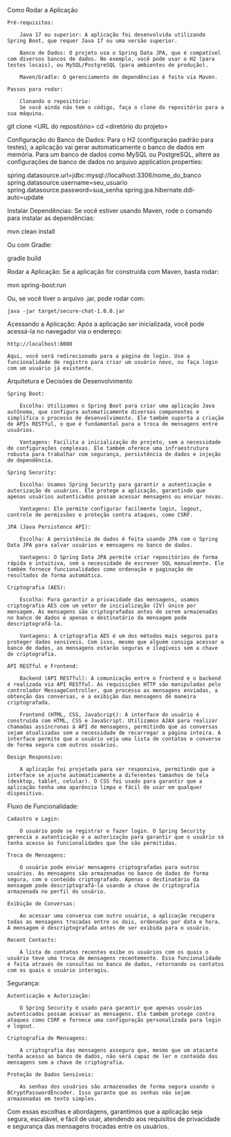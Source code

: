 Como Rodar a Aplicação

    Pré-requisitos:

        Java 17 ou superior: A aplicação foi desenvolvida utilizando Spring Boot, que requer Java 17 ou uma versão superior.

        Banco de Dados: O projeto usa o Spring Data JPA, que é compatível com diversos bancos de dados. No exemplo, você pode usar o H2 (para testes locais), ou MySQL/PostgreSQL (para ambientes de produção).

        Maven/Gradle: O gerenciamento de dependências é feito via Maven.

    Passos para rodar:

        Clonando o repositório:
        Se você ainda não tem o código, faça o clone do repositório para a sua máquina.

git clone <URL do repositório>
cd <diretório do projeto>

Configuração do Banco de Dados:
Para o H2 (configuração padrão para testes), a aplicação vai gerar automaticamente o banco de dados em memória. Para um banco de dados como MySQL ou PostgreSQL, altere as configurações de banco de dados no arquivo application.properties:

spring.datasource.url=jdbc:mysql://localhost:3306/nome_do_banco
spring.datasource.username=seu_usuario
spring.datasource.password=sua_senha
spring.jpa.hibernate.ddl-auto=update

Instalar Dependências:
Se você estiver usando Maven, rode o comando para instalar as dependências:

mvn clean install

Ou com Gradle:

gradle build

Rodar a Aplicação:
Se a aplicação for construída com Maven, basta rodar:

mvn spring-boot:run

Ou, se você tiver o arquivo .jar, pode rodar com:

    java -jar target/secure-chat-1.0.0.jar

Acessando a Aplicação:
Após a aplicação ser inicializada, você pode acessá-la no navegador via o endereço:

    http://localhost:8080

    Aqui, você será redirecionado para a página de login. Use a funcionalidade de registro para criar um usuário novo, ou faça login com um usuário já existente.

Arquitetura e Decisões de Desenvolvimento

    Spring Boot:

        Escolha: Utilizamos o Spring Boot para criar uma aplicação Java autônoma, que configura automaticamente diversos componentes e simplifica o processo de desenvolvimento. Ele também suporta a criação de APIs RESTful, o que é fundamental para a troca de mensagens entre usuários.

        Vantagens: Facilita a inicialização do projeto, sem a necessidade de configurações complexas. Ele também oferece uma infraestrutura robusta para trabalhar com segurança, persistência de dados e injeção de dependência.

    Spring Security:

        Escolha: Usamos Spring Security para garantir a autenticação e autorização de usuários. Ele protege a aplicação, garantindo que apenas usuários autenticados possam acessar mensagens ou enviar novas.

        Vantagens: Ele permite configurar facilmente login, logout, controle de permissões e proteção contra ataques, como CSRF.

    JPA (Java Persistence API):

        Escolha: A persistência de dados é feita usando JPA com o Spring Data JPA para salvar usuários e mensagens no banco de dados.

        Vantagens: O Spring Data JPA permite criar repositórios de forma rápida e intuitiva, sem a necessidade de escrever SQL manualmente. Ele também fornece funcionalidades como ordenação e paginação de resultados de forma automática.

    Criptografia (AES):

        Escolha: Para garantir a privacidade das mensagens, usamos criptografia AES com um vetor de inicialização (IV) único por mensagem. As mensagens são criptografadas antes de serem armazenadas no banco de dados e apenas o destinatário da mensagem pode descriptografá-la.

        Vantagens: A criptografia AES é um dos métodos mais seguros para proteger dados sensíveis. Com isso, mesmo que alguém consiga acessar o banco de dados, as mensagens estarão seguras e ilegíveis sem a chave de criptografia.

    API RESTful e Frontend:

        Backend (API RESTful): A comunicação entre o frontend e o backend é realizada via API RESTful. As requisições HTTP são manipuladas pelo controlador MessageController, que processa as mensagens enviadas, a obtenção das conversas, e a exibição das mensagens de maneira criptografada.

        Frontend (HTML, CSS, JavaScript): A interface do usuário é construída com HTML, CSS e JavaScript. Utilizamos AJAX para realizar chamadas assíncronas à API de mensagens, permitindo que as conversas sejam atualizadas sem a necessidade de recarregar a página inteira. A interface permite que o usuário veja uma lista de contatos e converse de forma segura com outros usuários.

    Design Responsivo:

        A aplicação foi projetada para ser responsiva, permitindo que a interface se ajuste automaticamente a diferentes tamanhos de tela (desktop, tablet, celular). O CSS foi usado para garantir que a aplicação tenha uma aparência limpa e fácil de usar em qualquer dispositivo.

Fluxo de Funcionalidade:

    Cadastro e Login:

        O usuário pode se registrar e fazer login. O Spring Security gerencia a autenticação e a autorização para garantir que o usuário só tenha acesso às funcionalidades que lhe são permitidas.

    Troca de Mensagens:

        O usuário pode enviar mensagens criptografadas para outros usuários. As mensagens são armazenadas no banco de dados de forma segura, com o conteúdo criptografado. Apenas o destinatário da mensagem pode descriptografá-la usando a chave de criptografia armazenada no perfil do usuário.

    Exibição de Conversas:

        Ao acessar uma conversa com outro usuário, a aplicação recupera todas as mensagens trocadas entre os dois, ordenadas por data e hora. A mensagem é descriptografada antes de ser exibida para o usuário.

    Recent Contacts:

        A lista de contatos recentes exibe os usuários com os quais o usuário teve uma troca de mensagens recentemente. Essa funcionalidade é feita através de consultas no banco de dados, retornando os contatos com os quais o usuário interagiu.

Segurança:

    Autenticação e Autorização:

        O Spring Security é usado para garantir que apenas usuários autenticados possam acessar as mensagens. Ele também protege contra ataques como CSRF e fornece uma configuração personalizada para login e logout.

    Criptografia de Mensagens:

        A criptografia das mensagens assegura que, mesmo que um atacante tenha acesso ao banco de dados, não será capaz de ler o conteúdo das mensagens sem a chave de criptografia.

    Proteção de Dados Sensíveis:

        As senhas dos usuários são armazenadas de forma segura usando o BCryptPasswordEncoder. Isso garante que as senhas não sejam armazenadas em texto simples.

Com essas escolhas e abordagens, garantimos que a aplicação seja segura, escalável, e fácil de usar, atendendo aos requisitos de privacidade e segurança das mensagens trocadas entre os usuários.
